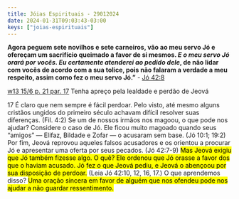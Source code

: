 ```yaml
---
title: Jóias Espirituais - 29012024
date: 2024-01-31T09:03:43-03:00
keys: ["joias-espirituais"]
---
```


**Agora peguem sete novilhos e sete carneiros, vão ao meu servo Jó e ofereçam um sacrifício queimado a favor de si mesmos. _E o meu servo Jó orará por vocês. Eu certamente atenderei ao pedido dele_, de não lidar com vocês de acordo com a sua tolice, pois não falaram a verdade a meu respeito, assim como fez o meu servo Jó.”** - [Jó 42:8](https://www.jw.org/finder?wtlocale=T&pub=nwtsty&srctype=wol&bible=18042008&srcid=share)

[w13 15/6 p. 21 par. 17](https://www.jw.org/finder?wtlocale=T&docid=2013445&srctype=wol&srcid=share&par=27) Tenha apreço pela lealdade e perdão de Jeová

17 É claro que nem sempre é fácil perdoar. Pelo visto, até mesmo alguns cristãos ungidos do primeiro século achavam difícil resolver suas diferenças. (Fil. 4:2) Se um de nossos irmãos nos magoou, o que pode nos ajudar? Considere o caso de Jó. Ele ficou muito magoado quando seus “amigos” — Elifaz, Bildade e Zofar — o acusaram sem base. (Jó 10:1; 19:2) Por fim, Jeová reprovou aqueles falsos acusadores e os orientou a procurar Jó e apresentar uma oferta por seus pecados. (Jó 42:7-9) <mark class='cyan'>Mas Jeová exigiu que Jó também fizesse algo. O quê? Ele ordenou que Jó orasse a favor dos que o haviam acusado. Jó fez o que Jeová pediu, e Jeová o abençoou por sua disposição de perdoar.</mark> (Leia Jó 42:10, 12, 16, 17.) O que aprendemos disso? <mark>Uma oração sincera em favor de alguém que nos ofendeu pode nos ajudar a não guardar ressentimento.</mark>

